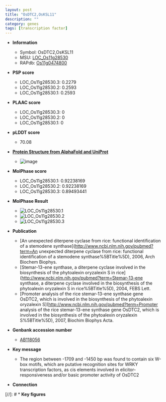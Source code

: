 ```yaml
---
layout: post
title: "OsDTC2,OsKSL11"
description: ""
category: genes
tags: [transcription factor]
---
```


* **Information**  
    + Symbol: OsDTC2,OsKSL11  
    + MSU: [LOC_Os11g28530](http://rice.plantbiology.msu.edu/cgi-bin/ORF_infopage.cgi?orf=LOC_Os11g28530)  
    + RAPdb: [Os11g0474800](http://rapdb.dna.affrc.go.jp/viewer/gbrowse_details/irgsp1?name=Os11g0474800)  

* **PSP score**  
    + LOC_Os11g28530.3: 0.2279 
    + LOC_Os11g28530.2: 0.2593 
    + LOC_Os11g28530.1: 0.2593 

* **PLAAC score**  
    + LOC_Os11g28530.3: 0 
    + LOC_Os11g28530.2: 0 
    + LOC_Os11g28530.1: 0 

* **pLDDT score**
    + 70.08

* **[Protein Structure from AlphaFold and UniProt](https://www.uniprot.org/uniprotkb/A0A0P0Y2B2/entry#structure)**
    + ![image](https://ricepsp.github.io/images/A/AF-A0A0P0Y2B2-F1.png)

* **MolPhase score**
    + LOC_Os11g28530.1: 0.92238169
    + LOC_Os11g28530.2: 0.92238169
    + LOC_Os11g28530.3: 0.89493441

* **MolPhase Result**
    + ![LOC_Os11g28530.1](https://304243504.github.io/Pictures/LOC_Os11g/LOC_Os11g28530.1.png)
    + ![LOC_Os11g28530.2](https://304243504.github.io/Pictures/LOC_Os11g/LOC_Os11g28530.2.png)
    + ![LOC_Os11g28530.3](https://304243504.github.io/Pictures/LOC_Os11g/LOC_Os11g28530.3.png)

* **Publication**  
    + [An unexpected diterpene cyclase from rice: functional identification of a stemodene synthase](http://www.ncbi.nlm.nih.gov/pubmed?term=An unexpected diterpene cyclase from rice: functional identification of a stemodene synthase%5BTitle%5D), 2006, Arch Biochem Biophys.
    + [Stemar-13-ene synthase, a diterpene cyclase involved in the biosynthesis of the phytoalexin oryzalexin S in rice](http://www.ncbi.nlm.nih.gov/pubmed?term=Stemar-13-ene synthase, a diterpene cyclase involved in the biosynthesis of the phytoalexin oryzalexin S in rice%5BTitle%5D), 2004, FEBS Lett.
    + [Promoter analysis of the rice stemar-13-ene synthase gene OsDTC2, which is involved in the biosynthesis of the phytoalexin oryzalexin S](http://www.ncbi.nlm.nih.gov/pubmed?term=Promoter analysis of the rice stemar-13-ene synthase gene OsDTC2, which is involved in the biosynthesis of the phytoalexin oryzalexin S%5BTitle%5D), 2007, Biochim Biophys Acta.

* **Genbank accession number**  
    + [AB118056](http://www.ncbi.nlm.nih.gov/nuccore/AB118056)

* **Key message**  
    + The region between -1709 and -1450 bp was found to contain six W-box motifs, which are putative recognition sites for WRKY transcription factors, as cis elements involved in elicitor-responsiveness and/or basic promoter activity of OsDTC2

* **Connection**  

[//]: # * **Key figures**  


